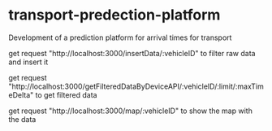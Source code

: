 # transport-predection-platform
Development of a prediction platform for arrival times for transport

get request "http://localhost:3000/insertData/:vehicleID" to filter raw data and insert it 

get request "http://localhost:3000/getFilteredDataByDeviceAPI/:vehicleID/:limit/:maxTimeDelta" to get filtered data

get request "http://localhost:3000/map/:vehicleID" to show the map with the data


